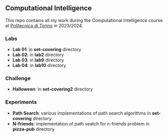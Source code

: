 ## Computational Intelligence
This repo contains all my work during the Computational Intelligence course at [Politecnico di Torino](https://www.polito.it) in 2023/2024.

### Labs
* **Lab 01**: in **set-covering** directory
* **Lab 02**: in **lab2** directory
* **Lab 03**: in **lab9** directory
* **Lab 04**: in **lab10** directory

### Challenge
* **Halloween**: in **set-covering2** directory

### Experiments
* **Path Search**: various implementations of path search algorithms in **set-covering** directory
* **N-friends**: implementation of path seatch for n-friends problem in **pizza-pub** directory
